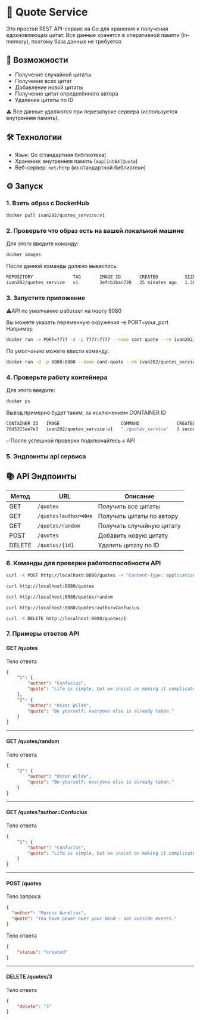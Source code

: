 # 📜 Quote Service

Это простой REST API-сервис на Go для хранения и получения вдохновляющих цитат. Все данные хранятся в оперативной памяти (in-memory), поэтому база данных не требуется.

## 🚀 Возможности

- Получение случайной цитаты
- Получение всех цитат
- Добавление новой цитаты
- Получение цитат определённого автора
- Удаление цитаты по ID

⚠️ Все данные удаляются при перезапуске сервера (используется внутренняя память).

## 🛠️ Технологии

- Язык: Go (стандартная библиотека)
- Хранение: внутренняя память (`map[int64]Quote`)
- Веб-сервер: `net/http` (из стандартной библиотеки)

## ⚙️ Запуск

### 1. Взять образ с DockerHub

```bash
docker pull ivan202/quotes_service:v1
```

### 2. Проверьте что образ есть на вашей локальной машине
Для этого введите команду:
```bash
docker images
```
После данной команды должно вывестись:
```bash 
REPOSITORY               TAG       IMAGE ID       CREATED          SIZE
ivan202/quotes_service   v1        3efcb1bac720   25 minutes ago   1.38GB
```

### 3. Запустите приложение 
⚠️API по умолчанию работает на порту 8080

Вы можете указать переменную окружения -e PORT=your_port 
Например
```bash
docker run -e PORT=7777 -d -p 7777:7777 --name cont-quote --rm ivan202/quotes_service:v1
```

По умолчанию можете ввести команду:
```bash
docker run -d -p 8080:8080 --name cont-quote --rm ivan202/quotes_service:v1
```

### 4. Проверьте работу контейнера 
Для этого введите:
```bash
docker ps
```
Вывод примерно будет таким, за исключением CONTAINER ID
```bash
CONTAINER ID   IMAGE                       COMMAND              CREATED         STATUS         PORTS                    NAMES
78d5315ae7e3   ivan202/quotes_service:v1   "./quotes_service"   3 seconds ago   Up 2 seconds   0.0.0.0:8080->8080/tcp   cont-quote
```
✅После успешной проверки подключайтесь к API

### 5. Эндпоинты api сервиса
## 📚 API Эндпоинты

| Метод | URL                         | Описание                         |
|-------|-----------------------------|----------------------------------|
| GET   | `/quotes`                   | Получить все цитаты              |
| GET   | `/quotes?author=Имя`        | Получить цитаты по автору       |
| GET   | `/quotes/random`            | Получить случайную цитату        |
| POST  | `/quotes`                   | Добавить новую цитату            |
| DELETE| `/quotes/{id}`              | Удалить цитату по ID             |

### 6. Команды для проверки работоспособности API

```bash
curl -X POST http://localhost:8080/quotes -H "Content-Type: application/json" -d '{"author":"Confucius", "quote":"Life is simple, but we insist on making it complicated."}'
```

```bash
curl http://localhost:8080/quotes
```

```bash
curl http://localhost:8080/quotes/random
```

```bash
curl http://localhost:8080/quotes?author=Confucius
```

```bash
curl -X DELETE http://localhost:8080/quotes/1
```

### 7. Примеры ответов API
#### GET /quotes

Тело ответа
```json
{
    "1": {
        "author": "Confucius",
        "quote": "Life is simple, but we insist on making it complicated."
    },
    "2": {
        "author": "Oscar Wilde",
        "quote": "Be yourself; everyone else is already taken."
    }
}
```
--------------------------------------------------------------------------
#### GET /quotes/random

Тело ответа
```json
{
    "2": {
        "author": "Oscar Wilde",
        "quote": "Be yourself; everyone else is already taken."
    }
}
```
--------------------------------------------------------------------------
#### GET /quotes?author=Confucius

Тело ответа 
```json
{
    "1": {
        "author": "Confucius",
        "quote": "Life is simple, but we insist on making it complicated."
    }
}
```
--------------------------------------------------------------------------
#### POST /quotes

Тело запроса
```json
{
  "author": "Marcus Aurelius",
  "quote": "You have power over your mind – not outside events."
}
```

Тело ответа
```json
{
    "status": "created"
}
```
--------------------------------------------------------------------------
#### DELETE /quotes/3

Тело ответа 
```json
{
    "delete": "3"
}
```

